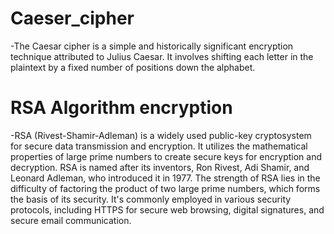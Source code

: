 # Caeser_cipher
-The Caesar cipher is a simple and historically significant encryption technique attributed to Julius Caesar. It involves shifting each letter in the plaintext by a fixed number of positions down the alphabet. 

# RSA Algorithm encryption
-RSA (Rivest-Shamir-Adleman) is a widely used public-key cryptosystem for secure data transmission and encryption. It utilizes the mathematical properties of large prime numbers to create secure keys for encryption and decryption. RSA is named after its inventors, Ron Rivest, Adi Shamir, and Leonard Adleman, who introduced it in 1977. The strength of RSA lies in the difficulty of factoring the product of two large prime numbers, which forms the basis of its security. It's commonly employed in various security protocols, including HTTPS for secure web browsing, digital signatures, and secure email communication.
